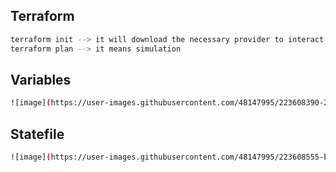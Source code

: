 ## Terraform
````sh
terraform init --> it will download the necessary provider to interact with the aws or azure cloud.
terraform plan --> it means simulation 
````

## Variables
````sh
![image](https://user-images.githubusercontent.com/48147995/223608390-2af2c052-16c4-49a7-88e6-22c7033d6a39.png)
````

## Statefile
````sh
![image](https://user-images.githubusercontent.com/48147995/223608555-bfe6efd6-6fbe-436c-9f08-025f8d298cd1.png)
````
